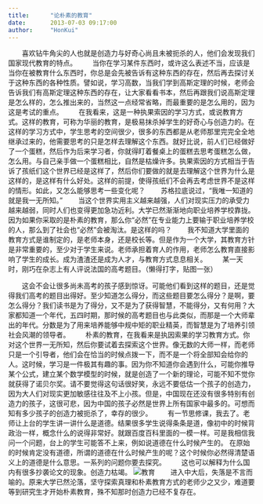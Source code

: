 ```yaml
---
title:      "论朴素的教育"
date:       2013-07-03 09:17:00
author:     "HonKui"
---
```


　　喜欢钻牛角尖的人也就是创造力与好奇心尚且未被扼杀的人，他们会发现我们国家现代教育的特点。
　　当你在学习某件东西时，或许这么表述不当，应该是当你在被教育什么东西时，你总是会先被告诉有这种东西的存在，然后再去探讨关于这种东西的各种性质。譬如说，学习高数，当我们学到高斯定理的时候，老师会告诉我们有高斯定理这种东西的存在，让大家看看书本，然后再跟我们说高斯定理是怎么样的，怎么推出来的，当然这一点经常省略，而最重要的是怎么用的，因为这是考试的重点。 
　　在我看来，这是一种执果索因的学习方式，或说教育方式。这样的教育，可称为华丽的教育，是极易抹杀掉学生的好奇心与创造力的。在这样的学习方式中，学生思考的空间很少，很多的东西都是从老师那里完完全全地继承过来的，他需要思考的只是怎样去理解这个东西。就好比说，前人们已经做好了一个蛋糕，然后作为后来学习者，你就得盯着餐桌上的蛋糕去思考蛋糕怎么做，怎么用。与自己亲手做一个蛋糕相比，自然是枯燥许多。执果索因的方式相当于告诉了孩纸们这个世界已经是这样了，然后你们要做的就是去理解这个世界为什么是这样的，是这样有什么好处。这样的前提，使得孩纸们不会再去考虑世界不是这样的情形。如此，又怎么能够思考一些变化呢？
　　苏格拉底说过，“我唯一知道的就是我一无所知。”
　　当这个世界实用主义越来越强，人们对现实压力的承受力越来越弱，同时人们也变得更加急功近利。大学已然渐渐地向职业培养学校靠拢。因为如果你采取的是朴素的教育，那么你“必然”在专业能力上要输于职业培养学校的人，那么到了社会也“必然”会被淘汰。是这样的吗？
　　我不知道大学里面的教育方式是谁制定的，是老师本身，还是校长等。但是作为一个大学，其教育方针是非常重要的，至少对于学生来说。老师承担着育人的作用，老师怎么教育直接影响了学生的成长。成为渣渣还是成为人才，与教育方式息息相关。
　　某一天时，刚巧在杂志上有人评说法国的高考题目。（懒得打字，贴图一张）                  

　　这会不会让很多尚未高考的孩子感到惊讶。可能他们看到这样的题目，还是觉得我们高考的题目出得好。至少知道怎么得分，而这些题目要怎么得分？是啊，要怎么得分？我们读书是为了得分，又不是为了获得智慧，不能得分，又有何用？大家都知道一个年代，五四时期，那时候的高考题目也与此类似，而那是一个大师辈出的年代。分数是为了用来培养能够中规中矩的职业精英，而智慧是为了培养引领社会风潮的领导者。 
　　朴素的教育，在我看来是执因索果的学习教育方式。你对这个世界一无所知，然后你要试着去探索这个世界。像无数的大师一样，而老师只是一个引导者，他们会在恰当的时候点拨一下，而不是一个将全部知会给你的人。这时候，学习是一件极其有趣的事。因为你不知道你会遇到什么，可能你推导某个公式，建立某个数学模型的时候，就是创造了一个新的理论，可能不知不觉你就获得了诺贝尔奖。请不要觉得这句话很好笑，永远不要低估一个孩子的创造力，因为大人们对现实更加敏感往往及不上小孩。但是，中国现在还没有很多特别有创造力的孩子，这很可悲，因为中国的孩子必然是世界上所有国家中最多的。可想而知有多少孩子的创造力被扼杀了，幸存的很少。
　　有一节思修课，我去了。老师让上台的学生讲一讲什么是道德。结果很多学生说得条条是道，像初中的时候背政治一样，概念什么的说得非常好。就跟百度百科里面的一模一样。可是我相信我问一个问题，台上的学生可能答不上来，例如说道德在什么时候产生的。 在原始的时候肯定没有道德，所谓的道德在什么时候产生的呢？这个时候你必然得清楚语义上的道德是什么意思。一系列的问题你要去探究。
　　这也可以解释为什么国内有很多抄袭论文的现象。创造力枯竭。
![教育](http://b228.photo.store.qq.com/psb?/4f80c148-a486-48bd-b63f-d4abd6f5f133/cbY2MTRcCojmAygRZcguFbuJiGbN*Nc7w7laturwFlg!/b/dBdZ9YdkGgAA&ek=1&kp=1&pt=0&bo=IANYAgAAAAABAF4!&su=0126378481&sce=0-12-12&rf=2-9)
　　进入中大后，失落是不言而喻的。原来大学已然沦落，坚守探索真理和朴素教育方式的老师少之又少，难道要等到研究生才开始朴素教育，殊不知那时创造力已经不复存在。   